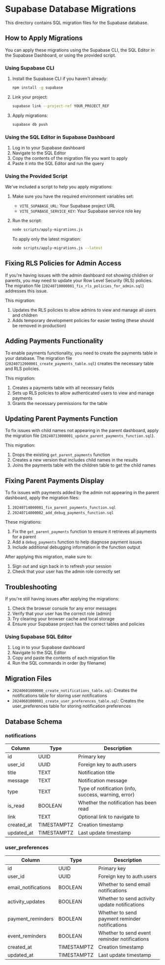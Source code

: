 # Supabase Database Migrations

This directory contains SQL migration files for the Supabase database.

## How to Apply Migrations

You can apply these migrations using the Supabase CLI, the SQL Editor in the Supabase Dashboard, or using the provided script.

### Using Supabase CLI

1. Install the Supabase CLI if you haven't already:
   ```bash
   npm install -g supabase
   ```

2. Link your project:
   ```bash
   supabase link --project-ref YOUR_PROJECT_REF
   ```

3. Apply migrations:
   ```bash
   supabase db push
   ```

### Using the SQL Editor in Supabase Dashboard

1. Log in to your Supabase dashboard
2. Navigate to the SQL Editor
3. Copy the contents of the migration file you want to apply
4. Paste it into the SQL Editor and run the query

### Using the Provided Script

We've included a script to help you apply migrations:

1. Make sure you have the required environment variables set:
   - `VITE_SUPABASE_URL`: Your Supabase project URL
   - `VITE_SUPABASE_SERVICE_KEY`: Your Supabase service role key

2. Run the script:
   ```bash
   node scripts/apply-migrations.js
   ```

   To apply only the latest migration:
   ```bash
   node scripts/apply-migrations.js --latest
   ```

## Fixing RLS Policies for Admin Access

If you're having issues with the admin dashboard not showing children or parents, you may need to update your Row Level Security (RLS) policies. The migration file (`20240710000001_fix_rls_policies_for_admin.sql`) addresses this issue.

This migration:

1. Updates the RLS policies to allow admins to view and manage all users and children
2. Adds temporary development policies for easier testing (these should be removed in production)

## Adding Payments Functionality

To enable payments functionality, you need to create the payments table in your database. The migration file (`20240712000001_create_payments_table.sql`) creates the necessary table and RLS policies.

This migration:

1. Creates a payments table with all necessary fields
2. Sets up RLS policies to allow authenticated users to view and manage payments
3. Grants the necessary permissions for the table

## Updating Parent Payments Function

To fix issues with child names not appearing in the parent dashboard, apply the migration file (`20240713000001_update_parent_payments_function.sql`).

This migration:

1. Drops the existing `get_parent_payments` function
2. Creates a new version that includes child names in the results
3. Joins the payments table with the children table to get the child names

## Fixing Parent Payments Display

To fix issues with payments added by the admin not appearing in the parent dashboard, apply the migration files:

1. `20240714000001_fix_parent_payments_function.sql`
2. `20240714000002_add_debug_payments_function.sql`

These migrations:

1. Fix the `get_parent_payments` function to ensure it retrieves all payments for a parent
2. Add a `debug_payments` function to help diagnose payment issues
3. Include additional debugging information in the function output

After applying this migration, make sure to:

1. Sign out and sign back in to refresh your session
2. Check that your user has the admin role correctly set

## Troubleshooting

If you're still having issues after applying the migrations:

1. Check the browser console for any error messages
2. Verify that your user has the correct role (admin)
3. Try clearing your browser cache and local storage
4. Ensure your Supabase project has the correct tables and policies

### Using Supabase SQL Editor

1. Log in to your Supabase dashboard
2. Navigate to the SQL Editor
3. Copy and paste the contents of each migration file
4. Run the SQL commands in order (by filename)

## Migration Files

- `20240601000000_create_notifications_table.sql`: Creates the notifications table for storing user notifications
- `20240601000001_create_user_preferences_table.sql`: Creates the user_preferences table for storing notification preferences

## Database Schema

### notifications

| Column     | Type        | Description                                   |
|------------|-------------|-----------------------------------------------|
| id         | UUID        | Primary key                                   |
| user_id    | UUID        | Foreign key to auth.users                     |
| title      | TEXT        | Notification title                            |
| message    | TEXT        | Notification message                          |
| type       | TEXT        | Type of notification (info, success, warning, error) |
| is_read    | BOOLEAN     | Whether the notification has been read        |
| link       | TEXT        | Optional link to navigate to                  |
| created_at | TIMESTAMPTZ | Creation timestamp                            |
| updated_at | TIMESTAMPTZ | Last update timestamp                         |

### user_preferences

| Column              | Type        | Description                                   |
|---------------------|-------------|-----------------------------------------------|
| id                  | UUID        | Primary key                                   |
| user_id             | UUID        | Foreign key to auth.users                     |
| email_notifications | BOOLEAN     | Whether to send email notifications           |
| activity_updates    | BOOLEAN     | Whether to send activity update notifications |
| payment_reminders   | BOOLEAN     | Whether to send payment reminder notifications|
| event_reminders     | BOOLEAN     | Whether to send event reminder notifications  |
| created_at          | TIMESTAMPTZ | Creation timestamp                            |
| updated_at          | TIMESTAMPTZ | Last update timestamp                         |
